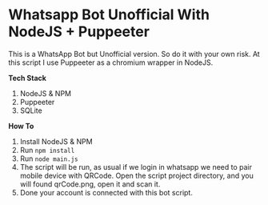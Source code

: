 # Whatsapp Bot Unofficial With NodeJS + Puppeeter 

This is a WhatsApp Bot but Unofficial version. So do it with your own risk. At this script I use Puppeeter as a chromium wrapper in NodeJS. 

**Tech Stack**
1. NodeJS & NPM
2. Puppeeter 
3. SQLite

**How To**
1. Install NodeJS & NPM
2. Run `npm install`
3. Run `node main.js`
4. The script will be run, as usual if we login in whatsapp we need to pair mobile device with QRCode. Open the script project directory, and you will found qrCode.png, open it and scan it. 
5. Done your account is connected with this bot script.